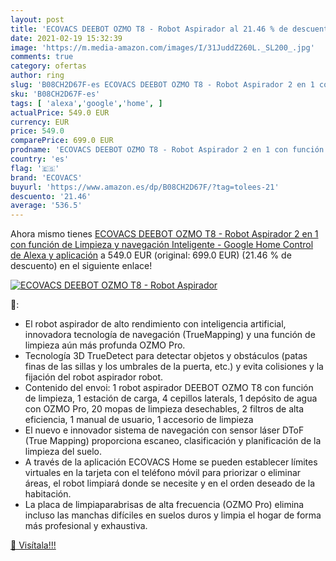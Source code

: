 ```yaml
---
layout: post
title: 'ECOVACS DEEBOT OZMO T8 - Robot Aspirador al 21.46 % de descuento'
date: 2021-02-19 15:32:39
image: 'https://m.media-amazon.com/images/I/31JuddZ260L._SL200_.jpg'
comments: true
category: ofertas
author: ring
slug: 'B08CH2D67F-es ECOVACS DEEBOT OZMO T8 - Robot Aspirador 2 en 1 con...'
sku: 'B08CH2D67F-es'
tags: [ 'alexa','google','home', ]
actualPrice: 549.0 EUR
currency: EUR
price: 549.0
comparePrice: 699.0 EUR
prodname: 'ECOVACS DEEBOT OZMO T8 - Robot Aspirador 2 en 1 con función de Limpieza y navegación Inteligente - Google Home  Control de Alexa y aplicación'
country: 'es'
flag: '🇪🇸'
brand: 'ECOVACS'
buyurl: 'https://www.amazon.es/dp/B08CH2D67F/?tag=tolees-21'
descuento: '21.46'
average: '536.5'
---
```


Ahora mismo tienes [ECOVACS DEEBOT OZMO T8 - Robot Aspirador 2 en 1 con función de Limpieza y navegación Inteligente - Google Home  Control de Alexa y aplicación](https://www.amazon.es/dp/B08CH2D67F/?tag=tolees-21) a 549.0 EUR (original: 699.0 EUR) (21.46 %  de descuento) en el siguiente enlace!

[![ECOVACS DEEBOT OZMO T8 - Robot Aspirador](https://m.media-amazon.com/images/I/31JuddZ260L._SL200_.jpg)](https://www.amazon.es/dp/B08CH2D67F/?tag=tolees-21)

🔎:

- El robot aspirador de alto rendimiento con inteligencia artificial, innovadora tecnología de navegación (TrueMapping) y una función de limpieza aún más profunda OZMO Pro.
- Tecnología 3D TrueDetect para detectar objetos y obstáculos (patas finas de las sillas y los umbrales de la puerta, etc.) y evita colisiones y la fijación del robot aspirador robot.
- Contenido del envoi: 1 robot aspirador DEEBOT OZMO T8 con función de limpieza, 1 estación de carga, 4 cepillos laterals, 1 depósito de agua con OZMO Pro, 20 mopas de limpieza desechables, 2 filtros de alta eficiencia, 1 manual de usuario, 1 accesorio de limpieza
- El nuevo e innovador sistema de navegación con sensor láser DToF (True Mapping) proporciona escaneo, clasificación y planificación de la limpieza del suelo.
- A través de la aplicación ECOVACS Home se pueden establecer límites virtuales en la tarjeta con el teléfono móvil para priorizar o eliminar áreas, el robot limpiará donde se necesite y en el orden deseado de la habitación.
- La placa de limpiaparabrisas de alta frecuencia (OZMO Pro) elimina incluso las manchas difíciles en suelos duros y limpia el hogar de forma más profesional y exhaustiva.

[🛒 Visítala!!!](https://www.amazon.es/dp/B08CH2D67F/?tag=tolees-21)

